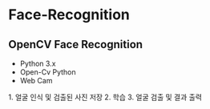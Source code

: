 # Face-Recognition

## OpenCV Face Recognition

- Python 3.x
- Open-Cv Python 
- Web Cam

<p>
1. 얼굴 인식 및 검출된 사진 저장
2. 학습
3. 얼굴 검출 및 결과 출력
